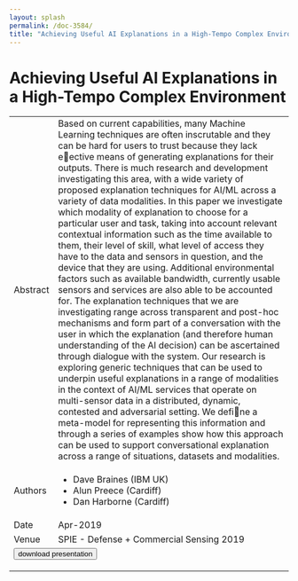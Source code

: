 ```yaml
---
layout: splash
permalink: /doc-3584/
title: "Achieving Useful AI Explanations in a High-Tempo Complex Environment"
---
```


# Achieving Useful AI Explanations in a High-Tempo Complex Environment

<table>
    <tbody>
    <tr>
        <td>Abstract</td>
        <td>Based on current capabilities, many Machine Learning techniques are often inscrutable and they can be hard for users to trust because they lack eective means of generating explanations for their outputs. There is much research and development investigating this area, with a wide variety of proposed explanation techniques for AI/ML across a variety of data modalities. In this paper we investigate which modality of explanation to choose for a particular user and task, taking into account relevant contextual information such as the time available to them, their level of skill, what level of access they have to the data and sensors in question, and the device that they are using. Additional environmental factors such as available bandwidth, currently usable sensors and services are also able to be accounted for. The explanation techniques that we are investigating range across transparent and post-hoc mechanisms and form part of a conversation with the user in which the explanation (and therefore human understanding of the AI decision) can be ascertained through dialogue with the system. Our research is exploring generic techniques that can be used to underpin useful explanations in a range of modalities in the context of AI/ML services that operate on multi-sensor data in a distributed, dynamic, contested and adversarial setting. We define a meta-model for representing this information and through a series of examples show how this approach can be used to support conversational explanation across a range of situations, datasets and modalities.</td>
    </tr>
    <tr>
        <td>Authors</td>
        <td>
            <ul>
                <li>Dave Braines (IBM UK)</li>
                <li>Alun Preece (Cardiff)</li>
                <li>Dan Harborne (Cardiff)</li>
            </ul>
        </td>
    </tr>
    <tr>
        <td>Date</td>
        <td>Apr-2019</td>
    </tr>
    <tr>
        <td>Venue</td>
        <td>SPIE - Defense + Commercial Sensing 2019</td>
    </tr>
        <tr>
            <td colspan="2">
                <form method="get" action="https://dais-ita.org/sites/default/files/SPIE_2019_AIExplanations_Small.pdf">
                    <button type="submit">download presentation</button>
                </form>
            </td>
        </tr>
    </tbody>
</table>

